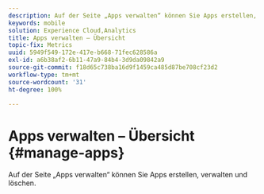 ```yaml
---
description: Auf der Seite „Apps verwalten“ können Sie Apps erstellen, verwalten und löschen.
keywords: mobile
solution: Experience Cloud,Analytics
title: Apps verwalten – Übersicht
topic-fix: Metrics
uuid: 5949f549-172e-417e-b668-71fec628586a
exl-id: a6b38af2-6b11-47a9-84b4-3d9da09842a9
source-git-commit: f18d65c738ba16d9f1459ca485d87be708cf23d2
workflow-type: tm+mt
source-wordcount: '31'
ht-degree: 100%

---
```


# Apps verwalten – Übersicht {#manage-apps}

Auf der Seite „Apps verwalten“ können Sie Apps erstellen, verwalten und löschen.
